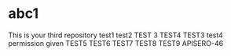 # abc1
This is your third repository
test1
test2
TEST 3
TEST4
TEST3
test4
permission given
TEST5
TEST6
TEST7
TEST8
TEST9
APISERO-46
